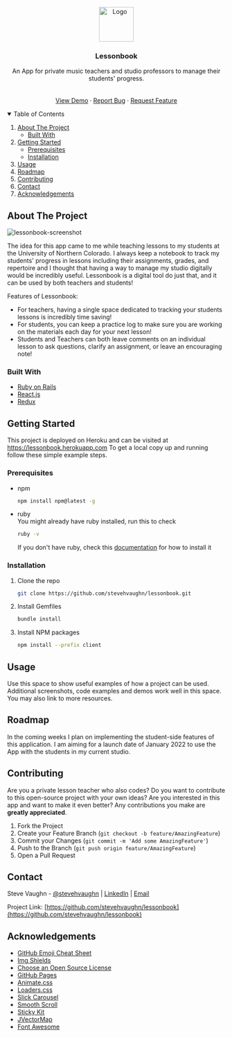 <p align="center">
  <a href="https://lessonbook.herokuapp.com">
    <img src="https://user-images.githubusercontent.com/82396393/134022320-2611bf4f-5e09-4086-bba2-41cfa0c2dccf.png" alt="Logo" width="80" height="80">
  </a>

  <h3 align="center">Lessonbook</h3>

  <p align="center">
    An App for private music teachers and studio professors to manage their students' progress. 
    <br />
    <br />
    <br />
    <a href="https://github.com/othneildrew/Best-README-Template">View Demo</a>
    ·
    <a href="https://github.com/othneildrew/Best-README-Template/issues">Report Bug</a>
    ·
    <a href="https://github.com/othneildrew/Best-README-Template/issues">Request Feature</a>
  </p>
</p>



<!-- TABLE OF CONTENTS -->
<details open="open">
  <summary>Table of Contents</summary>
  <ol>
    <li>
      <a href="#about-the-project">About The Project</a>
      <ul>
        <li><a href="#built-with">Built With</a></li>
      </ul>
    </li>
    <li>
      <a href="#getting-started">Getting Started</a>
      <ul>
        <li><a href="#prerequisites">Prerequisites</a></li>
        <li><a href="#installation">Installation</a></li>
      </ul>
    </li>
    <li><a href="#usage">Usage</a></li>
    <li><a href="#roadmap">Roadmap</a></li>
    <li><a href="#contributing">Contributing</a></li>
    <li><a href="#contact">Contact</a></li>
    <li><a href="#acknowledgements">Acknowledgements</a></li>
  </ol>
</details>



<!-- ABOUT THE PROJECT -->
## About The Project

![lessonbook-screenshot](https://user-images.githubusercontent.com/82396393/134024872-161e9557-9c64-4506-8592-679519c24d1b.png)

The idea for this app came to me while teaching lessons to my students at the University of Northern Colorado. I always keep a notebook to track my students' progress in lessons including their assignments, grades, and repertoire and I thought that having a way to manage my studio digitally would be incredibly useful. Lessonbook is a digital tool do just that, and it can be used by both teachers and students!

Features of Lessonbook:
* For teachers, having a single space dedicated to tracking your students lessons is incredibly time saving! 
* For students, you can keep a practice log to make sure you are working on the materials each day for your next lesson! 
* Students and Teachers can both leave comments on an individual lesson to ask questions, clarify an assignment, or leave an encouraging note! 

### Built With

* [Ruby on Rails](https://rubyonrails.org/)
* [React.js](https://reactjs.org/)
* [Redux](https://redux.js.org/)

<!-- GETTING STARTED -->
## Getting Started

This project is deployed on Heroku and can be visited at https://lessonbook.herokuapp.com
To get a local copy up and running follow these simple example steps.

### Prerequisites

* npm
  ```sh
  npm install npm@latest -g
  ```
* ruby<br/>
  You might already have ruby installed, run this to check 
  ```sh
  ruby -v
  ```
  If you don't have ruby, check this [documentation](https://www.ruby-lang.org/en/documentation/installation/#rvm) for how to install it

### Installation

1. Clone the repo
   ```sh
   git clone https://github.com/stevehvaughn/lessonbook.git
   ```
2. Install Gemfiles
   ```sh
   bundle install
   ```
4. Install NPM packages
   ```sh
   npm install --prefix client
   ```
  
<!-- USAGE EXAMPLES -->
## Usage

Use this space to show useful examples of how a project can be used. Additional screenshots, code examples and demos work well in this space. You may also link to more resources.

<!-- ROADMAP -->
## Roadmap

In the coming weeks I plan on implementing the student-side features of this application. I am aiming for a launch date of January 2022 to use the App with the students in my current studio. 



<!-- CONTRIBUTING -->
## Contributing

Are you a private lesson teacher who also codes? Do you want to contribute to this open-source project with your own ideas? Are you interested in this app and want to make it even better? Any contributions you make are **greatly appreciated**.

1. Fork the Project
2. Create your Feature Branch (`git checkout -b feature/AmazingFeature`)
3. Commit your Changes (`git commit -m 'Add some AmazingFeature'`)
4. Push to the Branch (`git push origin feature/AmazingFeature`)
5. Open a Pull Request

<!-- CONTACT -->
## Contact

Steve Vaughn - [@stevehvaughn](https://twitter.com/stevehvaughn) | [LinkedIn](https://www.linkedin.com/in/stevehvaughn/) | [Email](steve.h.vaughn@gmail.com)

Project Link: [https://github.com/stevehvaughn/lessonbook](https://github.com/stevehvaughn/lessonbook)



<!-- ACKNOWLEDGEMENTS -->
## Acknowledgements
* [GitHub Emoji Cheat Sheet](https://www.webpagefx.com/tools/emoji-cheat-sheet)
* [Img Shields](https://shields.io)
* [Choose an Open Source License](https://choosealicense.com)
* [GitHub Pages](https://pages.github.com)
* [Animate.css](https://daneden.github.io/animate.css)
* [Loaders.css](https://connoratherton.com/loaders)
* [Slick Carousel](https://kenwheeler.github.io/slick)
* [Smooth Scroll](https://github.com/cferdinandi/smooth-scroll)
* [Sticky Kit](http://leafo.net/sticky-kit)
* [JVectorMap](http://jvectormap.com)
* [Font Awesome](https://fontawesome.com)





<!-- MARKDOWN LINKS & IMAGES -->
<!-- https://www.markdownguide.org/basic-syntax/#reference-style-links -->
[contributors-shield]: https://img.shields.io/github/contributors/othneildrew/Best-README-Template.svg?style=for-the-badge
[contributors-url]: https://github.com/othneildrew/Best-README-Template/graphs/contributors
[forks-shield]: https://img.shields.io/github/forks/othneildrew/Best-README-Template.svg?style=for-the-badge
[forks-url]: https://github.com/othneildrew/Best-README-Template/network/members
[stars-shield]: https://img.shields.io/github/stars/othneildrew/Best-README-Template.svg?style=for-the-badge
[stars-url]: https://github.com/othneildrew/Best-README-Template/stargazers
[issues-shield]: https://img.shields.io/github/issues/othneildrew/Best-README-Template.svg?style=for-the-badge
[issues-url]: https://github.com/othneildrew/Best-README-Template/issues
[license-shield]: https://img.shields.io/github/license/othneildrew/Best-README-Template.svg?style=for-the-badge
[license-url]: https://github.com/othneildrew/Best-README-Template/blob/master/LICENSE.txt
[linkedin-shield]: https://img.shields.io/badge/-LinkedIn-black.svg?style=for-the-badge&logo=linkedin&colorB=555
[linkedin-url]: https://linkedin.com/in/othneildrew
[product-screenshot]: images/screenshot.png
